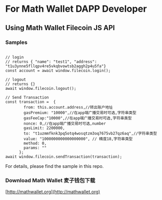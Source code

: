 # For Math Wallet DAPP Developer

## Using Math Wallet Filecoin JS API

### Samples

```

// login
// returns { "name": "test1", "address": "t1u3ynne5fllqpv4re5vkqbvowtsb2aggh2p4u5fa"}
const account = await window.filecoin.login();

// logout
// returns {}
await window.filecoin.logout();

// Send Transaction
const transaction =  {
        from: this.account.address,//转出账户地址
        gasPremium: "10000",//在app端广播交易时可选,字符串类型
        gasFeeCap:"10000",//在app端广播交易时可选,字符串类型
        nonce: 0,//在app端广播交易时可选,number
        gasLimit: 2200000,
        to: "t1uzmmfknk3pq5otq4wosqtzm3oq7675vb27qz6aq",//字符串类型
        value: "1000000000000000000", // 精度18,字符串类型
        method: 0,
        params: ""
      };
await window.filecoin.sendTransaction(transaction);

```

For details, please find the sample in this repo.

### Download Math Wallet 麦子钱包下载

[http://mathwallet.org](http://mathwallet.org)


